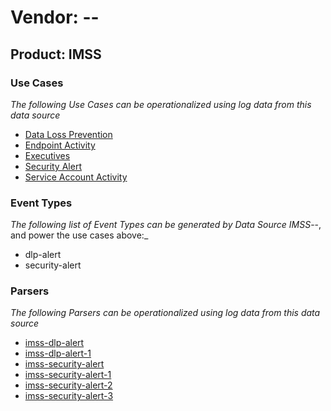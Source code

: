 Vendor: --
==========
Product: IMSS
-------------

### Use Cases

_The following Use Cases can be operationalized using log data from this data source_

* [Data Loss Prevention](../UseCases/usecase_data_loss_prevention.md)
* [Endpoint Activity](../UseCases/usecase_endpoint_activity.md)
* [Executives](../UseCases/usecase_executives.md)
* [Security Alert](../UseCases/usecase_security_alert.md)
* [Service Account Activity](../UseCases/usecase_service_account_activity.md)


### Event Types

_The following list of Event Types can be generated by Data Source IMSS_--, and power the use cases above:_

- dlp-alert
- security-alert


### Parsers

_The following Parsers can be operationalized using log data from this data source_

* [imss-dlp-alert](../Parsers/parserContent_imss-dlp-alert.md)
* [imss-dlp-alert-1](../Parsers/parserContent_imss-dlp-alert-1.md)
* [imss-security-alert](../Parsers/parserContent_imss-security-alert.md)
* [imss-security-alert-1](../Parsers/parserContent_imss-security-alert-1.md)
* [imss-security-alert-2](../Parsers/parserContent_imss-security-alert-2.md)
* [imss-security-alert-3](../Parsers/parserContent_imss-security-alert-3.md)
